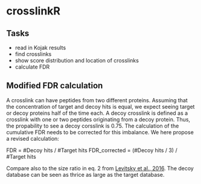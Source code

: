 # crosslinkR

## Tasks
- read in Kojak results
- find crosslinks
- show score distribution and location of crosslinks
- calculate FDR

## Modified FDR calculation
A crosslink can have peptides from two different proteins. Assuming that the concentration of target and decoy hits is equal, we expect seeing target or decoy proteins half of the time each. A decoy crosslink is defined as a crosslink with one or two peptides originating from a decoy protein. Thus, the propability to see a decoy corsslink is 0.75. The calculation of the cumulative FDR needs to be corrected for this imbalance. We here propose a revised calculation:

FDR = #Decoy hits / #Target hits
FDR_corrected = (#Decoy hits / 3) / #Target hits

Compare also to the size ratio in eq. 2 from [Levitsky et al., 2016](https://pubs.acs.org/doi/pdf/10.1021/acs.jproteome.6b00144). The decoy database can be seen as thrice as large as the target database.
